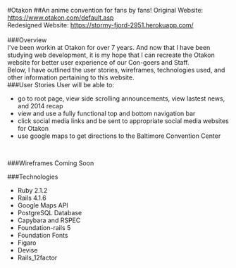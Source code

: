 #Otakon
##An anime convention for fans by fans!
Original Website: https://www.otakon.com/default.asp <br>
Redesigned Website: https://stormy-fjord-2951.herokuapp.com/ <br>
<br>
###Overview <br>
I've been workin at Otakon for over 7 years. And now that I have been studying web development, it is my hope that I can recreate the Otakon website for better user experience of our Con-goers and Staff. 
<br>
Below, I have outlined the user stories, wireframes, technologies used, and other information pertaining to this website.
<br>
###User Stories
User will be able to:
* go to root page, view side scrolling announcements, view lastest news, and 2014 recap
* view and use a fully functional top and bottom navigation bar
* click social media links and be sent to appropriate social media websites for Otakon
* use google maps to get directions to the Baltimore Convention Center
<br>

###Wireframes
Coming Soon
<br>

###Technologies
* Ruby 2.1.2
* Rails 4.1.6
* Google Maps API
* PostgreSQL Database
* Capybara and RSPEC
* Foundation-rails 5
* Foundation Fonts
* Figaro
* Devise
* Rails_12factor
